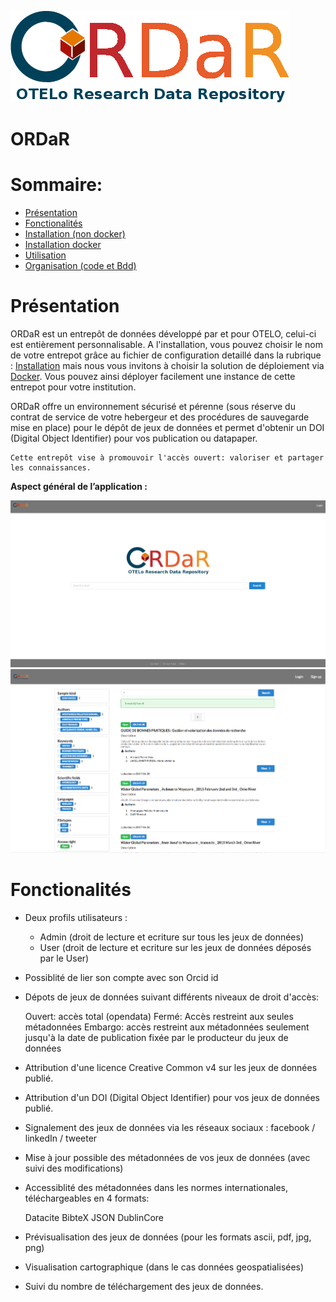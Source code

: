 ![Alt text](/Frontend/src/img/logo.png?raw=true)

# ORDaR

Sommaire:
=================
* [Présentation](#presentation)
* [Fonctionalités](#Fonctionalités)
* [Installation (non docker)](/Docs/Installation.md)
* [Installation docker](/Docs/docker.md)
* [Utilisation](/Docs/Utilisation.md)
* [Organisation (code et Bdd)](/Docs/Organisation.md)



# Présentation <a name="presentation"></a>
ORDaR est un entrepôt de données développé par et pour OTELO, celui-ci est entièrement personnalisable.
A l'installation, vous pouvez choisir le nom de votre entrepot grâce au fichier de configuration detaillé dans la rubrique : [Installation](/Docs/Installation.md) mais nous vous invitons à choisir la solution de déploiement via [Docker](#docker).
Vous pouvez ainsi déployer facilement une instance de cette entrepot pour votre institution.

ORDaR offre un environnement sécurisé et pérenne (sous réserve du contrat de service de votre hebergeur et des procédures de sauvegarde mise en place) pour le dépôt de jeux de données et permet d'obtenir un DOI (Digital Object Identifier) pour vos publication ou datapaper.


	Cette entrepôt vise à promouvoir l'accès ouvert: valoriser et partager les connaissances.


**Aspect général de l’application :**

![Alt text](/Img_doc/Ordar_accueil.png?raw=true)
![Alt text](/Img_doc/ordar_search.png?raw=true)


# Fonctionalités <a name="fonctionalite"></a>

- Deux profils utilisateurs :
	* Admin (droit de lecture et ecriture sur tous les jeux de données)
	* User (droit de lecture et ecriture sur les jeux de données déposés par le User)

- Possiblité de lier son compte avec son Orcid id

- Dépots de jeux de données suivant différents niveaux de droit d'accès:

	 Ouvert: accès total (opendata)
	 Fermé: Accès restreint aux seules métadonnées
	 Embargo: accès restreint aux métadonnées seulement jusqu'à la date de publication fixée par le producteur du jeux de données
	 
	 
- Attribution d'une licence Creative Common v4 sur les jeux de données publié.

- Attribution d'un DOI (Digital Object Identifier) pour vos jeux de données publié.

- Signalement des jeux de données via les réseaux sociaux : facebook / linkedIn / tweeter

- Mise à jour possible des métadonnées de vos jeux de données (avec suivi des modifications)

- Accessiblité des métadonnées dans les normes internationales, téléchargeables en 4 formats:

	 Datacite
	 BibteX
	 JSON
	 DublinCore
	 
- Prévisualisation des jeux de données (pour les formats ascii, pdf, jpg, png)

- Visualisation cartographique (dans le cas données geospatialisées)

- Suivi du nombre de téléchargement des jeux de données.

